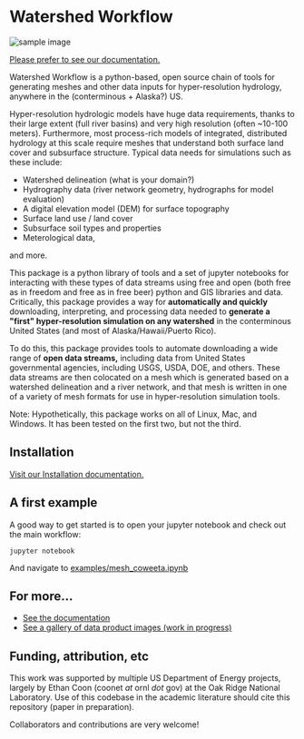 # Watershed Workflow

![sample image](https://ecoon.github.io/watershed-workflow/build/html/_images/watershed_workflow.png "Example output of the Coweeta Hydrologic Lab watersheds across scales.")

[Please prefer to see our documentation.](https://ecoon.github.io/watershed-workflow/build/html/index.html)

Watershed Workflow is a python-based, open source chain of tools for generating meshes and other data inputs for hyper-resolution hydrology, anywhere in the (conterminous + Alaska?) US.  

Hyper-resolution hydrologic models have huge data requirements, thanks to their large extent (full river basins) and very high resolution (often ~10-100 meters).  Furthermore, most process-rich models of integrated, distributed hydrology at this scale require meshes that understand both surface land cover and subsurface structure.  Typical data needs for simulations such as these include:

* Watershed delineation (what is your domain?)
* Hydrography data (river network geometry, hydrographs for model evaluation)
* A digital elevation model (DEM) for surface topography
* Surface land use / land cover
* Subsurface soil types and properties
* Meterological data,

and more.

This package is a python library of tools and a set of jupyter notebooks for interacting with these types of data streams using free and open (both free as in freedom and free as in free beer) python and GIS libraries and data.  Critically, this package provides a way for **automatically and quickly** downloading, interpreting, and processing data needed to **generate a "first" hyper-resolution simulation on any watershed** in the conterminous United States (and most of Alaska/Hawaii/Puerto Rico).

To do this, this package provides tools to automate downloading a wide range of **open data streams,** including data from United States governmental agencies, including USGS, USDA, DOE, and others.  These data streams are then colocated on a mesh which is generated based on a watershed delineation and a river network, and that mesh is written in one of a variety of mesh formats for use in hyper-resolution simulation tools.

Note: Hypothetically, this package works on all of Linux, Mac, and Windows.  It has been tested on the first two, but not the third.

## Installation

[Visit our Installation documentation.](https://ecoon.github.io/watershed-workflow/build/html/install.html)


## A first example

A good way to get started is to open your jupyter notebook and check out the main workflow:

    jupyter notebook

And navigate to [examples/mesh_coweeta.ipynb](https://github.com/ecoon/watershed-workflow/blob/master/examples/mesh_coweeta.ipynb)


## For more...

* [See the documentation](https://ecoon.github.io/watershed-workflow)
* [See a gallery of data product images (work in progress)](https://ecoon.github.io/watershed-workflow/build/html/gallery.html)

## Funding, attribution, etc

This work was supported by multiple US Department of Energy projects, largely by Ethan Coon (coonet _at_ ornl _dot_ gov) at the Oak Ridge National Laboratory.  Use of this codebase in the academic literature should cite this repository (paper in preparation).

Collaborators and contributions are very welcome!

